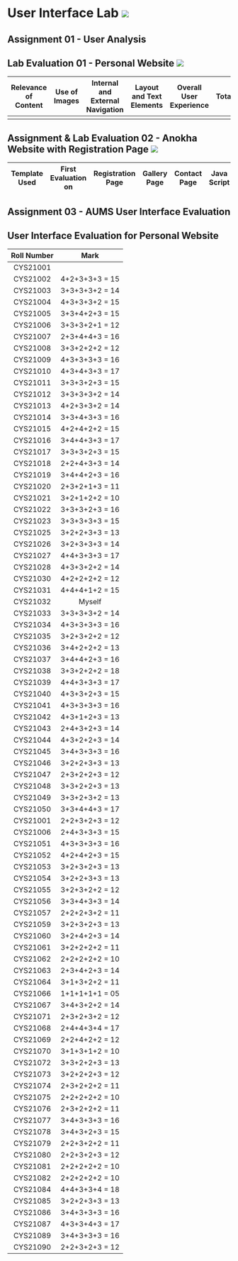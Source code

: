 # User Interface Lab ![](https://img.shields.io/badge/-Live-brightgreen)

## Assignment 01 - User Analysis 


## Lab Evaluation 01 - Personal Website ![](https://img.shields.io/badge/-Completed-brightgreen)

| Relevance of Content | Use of Images | Internal and External Navigation | Layout and Text Elements | Overall User Experience | Total | 
|:--------------------:|:-------------:|:--------------------------------:|:------------------------:|:-----------------------:|:-----:|
|                    |       |                   |                      |                  |     |

## Assignment & Lab Evaluation 02 - Anokha Website with Registration Page ![](https://img.shields.io/badge/-Completed-brightgreen)

| Template Used | First Evaluation on |  Registration Page | Gallery Page | Contact Page | Java Script | Style Guide | Best Practices | 
|:-------------:|:-------------------:|:------------------:|:------------:|:------------:|:-----------:|:-----------:|:--------------:|


## Assignment 03 - AUMS User Interface Evaluation

## User Interface Evaluation for Personal Website

 |  Roll Number |     Mark       | 
 |:------------:|:--------------:| 
 |   CYS21001   |                | 
 |   CYS21002   | 4+2+3+3+3 = 15 | 
 |   CYS21003   | 3+3+3+3+2 = 14 | 
 |   CYS21004   | 4+3+3+3+2 = 15 | 
 |   CYS21005   | 3+3+4+2+3 = 15 | 
 |   CYS21006   | 3+3+3+2+1 = 12 | 
 |   CYS21007   | 2+3+4+4+3 = 16 | 
 |   CYS21008   | 3+3+2+2+2 = 12 | 
 |   CYS21009   | 4+3+3+3+3 = 16 | 
 |   CYS21010   | 4+3+4+3+3 = 17 | 
 |   CYS21011   | 3+3+3+2+3 = 15 | 
 |   CYS21012   | 3+3+3+3+2 = 14 | 
 |   CYS21013   | 4+2+3+3+2 = 14 | 
 |   CYS21014   | 3+3+4+3+3 = 16 | 
 |   CYS21015   | 4+2+4+2+2 = 15 | 
 |   CYS21016   | 3+4+4+3+3 = 17 | 
 |   CYS21017   | 3+3+3+2+3 = 15 | 
 |   CYS21018   | 2+2+4+3+3 = 14 | 
 |   CYS21019   | 3+4+4+2+3 = 16 | 
 |   CYS21020   | 2+3+2+1+3 = 11 | 
 |   CYS21021   | 3+2+1+2+2 = 10 | 
 |   CYS21022   | 3+3+3+2+3 = 16 | 
 |   CYS21023   | 3+3+3+3+3 = 15 | 
 |   CYS21025   | 3+2+2+3+3 = 13 | 
 |   CYS21026   | 3+2+3+3+3 = 14 | 
 |   CYS21027   | 4+4+3+3+3 = 17 | 
 |   CYS21028   | 4+3+3+2+2 = 14 | 
 |   CYS21030   | 4+2+2+2+2 = 12 | 
 |   CYS21031   | 4+4+4+1+2 = 15 | 
 |   CYS21032   |     Myself     | 
 |   CYS21033   | 3+3+3+3+2 = 14 | 
 |   CYS21034   | 4+3+3+3+3 = 16 | 
 |   CYS21035   | 3+2+3+2+2 = 12 | 
 |   CYS21036   | 3+4+2+2+2 = 13 | 
 |   CYS21037   | 3+4+4+2+3 = 16 |  
 |   CYS21038   | 3+3+2+2+2 = 18 | 
 |   CYS21039   | 4+4+3+3+3 = 17 | 
 |   CYS21040   | 4+3+3+2+3 = 15 | 
 |   CYS21041   | 4+3+3+3+3 = 16 | 
 |   CYS21042   | 4+3+1+2+3 = 13 | 
 |   CYS21043   | 2+4+3+2+3 = 14 | 
 |   CYS21044   | 4+3+2+2+3 = 14 | 
 |   CYS21045   | 3+4+3+3+3 = 16 | 
 |   CYS21046   | 3+2+2+3+3 = 13 | 
 |   CYS21047   | 2+3+2+2+3 = 12 | 
 |   CYS21048   | 3+3+2+2+3 = 13 | 
 |   CYS21049   | 3+3+2+3+2 = 13 | 
 |   CYS21050   | 3+3+4+4+3 = 17 | 
 |   CYS21001   | 2+2+3+2+3 = 12 | 
 |   CYS21006   | 2+4+3+3+3 = 15 | 
 |   CYS21051   | 4+3+3+3+3 = 16 |   
 |   CYS21052   | 4+2+4+2+3 = 15 |  
 |   CYS21053   | 3+2+3+2+3 = 13 |  
 |   CYS21054   | 3+2+2+3+3 = 13 | 
 |   CYS21055   | 3+2+3+2+2 = 12 | 
 |   CYS21056   | 3+3+4+3+3 = 14 | 
 |   CYS21057   | 2+2+2+3+2 = 11 | 
 |   CYS21059   | 3+2+3+2+3 = 13 | 
 |   CYS21060   | 3+2+4+2+3 = 14 | 
 |   CYS21061   | 3+2+2+2+2 = 11 | 
 |   CYS21062   | 2+2+2+2+2 = 10 | 
 |   CYS21063   | 2+3+4+2+3 = 14 | 
 |   CYS21064   | 3+1+3+2+2 = 11 | 
 |   CYS21066   | 1+1+1+1+1 = 05 | 
 |   CYS21067   | 3+4+3+2+2 = 14 | 
 |   CYS21071   | 2+3+2+3+2 = 12 | 
 |   CYS21068   | 2+4+4+3+4 = 17 | 
 |   CYS21069   | 2+2+4+2+2 = 12 | 
 |   CYS21070   | 3+1+3+1+2 = 10 | 
 |   CYS21072   | 3+3+2+2+3 = 13 | 
 |   CYS21073   | 3+2+2+2+3 = 12 | 
 |   CYS21074   | 2+3+2+2+2 = 11 | 
 |   CYS21075   | 2+2+2+2+2 = 10 | 
 |   CYS21076   | 2+3+2+2+2 = 11 | 
 |   CYS21077   | 3+4+3+3+3 = 16 | 
 |   CYS21078   | 3+4+3+2+3 = 15 | 
 |   CYS21079   | 2+2+3+2+2 = 11 | 
 |   CYS21080   | 2+2+3+2+3 = 12 | 
 |   CYS21081   | 2+2+2+2+2 = 10 | 
 |   CYS21082   | 2+2+2+2+2 = 10 | 
 |   CYS21084   | 4+4+3+3+4 = 18 | 
 |   CYS21085   | 3+2+2+3+3 = 13 | 
 |   CYS21086   | 3+4+3+3+3 = 16 | 
 |   CYS21087   | 4+3+3+4+3 = 17 | 
 |   CYS21089   | 3+4+3+3+3 = 16 | 
 |   CYS21090   | 2+2+3+2+3 = 12 |   
